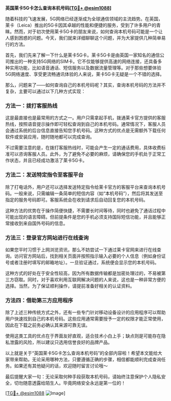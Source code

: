 **英国莱卡5G卡怎么查询本机号码[[TG💪+ @esim1088](https://t.me/s/esim1088)]**

随着科技的飞速发展，5G网络已经逐渐成为全球通信领域的主流趋势。在英国，莱卡（Leica）推出的5G卡因其卓越的性能和便捷的服务，受到了许多用户的青睐。然而，对于初次使用莱卡5G卡的朋友来说，如何查询本机号码可能是一个让人感到困惑的问题。今天，我们就来详细聊聊这个问题，并为大家提供几种简单易行的方法。

首先，我们先来了解一下什么是莱卡5G卡。莱卡5G卡是由英国一家知名的通信公司推出的一种支持5G网络的SIM卡。它不仅能够提供高速的网络连接，还具备多种实用功能，比如语音通话、短信服务以及数据流量管理等。对于那些想要体验5G网络速度、享受更流畅通讯体验的人来说，莱卡5G卡无疑是一个不错的选择。

那么，问题来了——如何查询自己的本机号码呢？其实，查询本机号码的方法并不复杂，主要可以通过以下几种方式实现：

### 方法一：拨打客服热线

这是最直接也是最常用的方式之一。用户只需拿起手机，拨通莱卡官方提供的客服热线，按照语音提示操作即可轻松查询到自己的本机号码。通常情况下，客服人员会通过系统的后台信息直接告知您手机号码。这种方式的优点是无需额外下载任何软件或安装应用，随时随地都可以完成查询。

不过需要注意的是，在拨打客服热线时，可能会产生一定的通话费用，具体收费标准可以咨询客服人员。此外，为了避免不必要的麻烦，请确保您的手机处于正常工作状态，并且已经成功激活了莱卡5G卡。

### 方法二：发送特定指令至客服平台

除了打电话外，用户还可以选择发送特定指令给莱卡官方的客服平台来查询本机号码。一般来说，只需编辑一条简单的短信内容（如“本机号码”），然后将其发送至指定的服务号码即可。客服系统会在收到请求后自动回复您的本机号码。

这种方法的优势在于操作简便快捷，不需要长时间等待，同时也避免了通话过程中可能出现的语言障碍。但前提条件是您的手机必须支持国际短信功能，并且能够正常接收到来自国外号码的信息。

### 方法三：登录官方网站进行在线查询

如果您平时习惯于上网浏览资讯，那么不妨尝试一下通过莱卡官网来进行在线查询。访问官方网站后，找到相关页面并按照指示输入必要的个人信息（例如身份证号或者注册时填写的邮箱地址）。一旦验证通过，系统便会显示您的本机号码。

这种方式的好处在于安全性较高，因为所有数据传输都是加密处理过的，不易被第三方窃取。同时，对于喜欢利用互联网解决问题的人来说，这也是一种非常方便的选择。当然，为了保证顺利操作，请提前准备好相关的认证资料。

### 方法四：借助第三方应用程序

除了上述三种传统方式之外，还有一些专门针对移动设备设计的应用程序可以帮助用户快速找到自己的本机号码。这些应用通常需要授予一定的权限才能正常使用，因此在下载之前务必确认其来源可靠无误。

使用这类工具的优点在于界面友好直观，适合技术小白上手；缺点则是可能存在隐私泄露的风险，所以建议只选用信誉良好的品牌产品。

以上就是关于“英国莱卡5G卡怎么查询本机号码”的全部内容啦！希望本文能给大家带来帮助。无论采用哪种方法，只要遵循正确的步骤，相信都能顺利完成查询任务。如果还有其他疑问的话，欢迎随时留言讨论哦～

最后提醒大家一句：无论采取何种手段获取本机号码，请始终注意保护个人隐私安全，切勿随意透露给陌生人。毕竟网络安全永远是第一位的！

[[TG💪+ @esim1088](https://t.me/s/esim1088) ![Image](https://i.postimg.cc/4NQfJmqS/Snipaste-2025-05-13-00-14-12.png)]